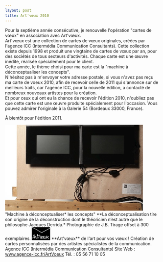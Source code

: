 ```yaml
---
layout: post
title: Art'vœux 2010
---
```


Pour la septième année consécutive, je renouvelle l'opération "cartes de vœux" en association avec Art'vœux.  
Art'vœux est une collection de cartes de vœux originales, créées par l'agence ICC (Intermédia Communication Consultants). Cette collection existe depuis 1998 et produit une vingtaine de cartes de vœux par an, pour des sociétés de tous secteurs d'activités. Chaque carte est une œuvre inédite, réalisée spécialement pour le client.  
Cette année, le thème choisi pour ma carte est la "machine à déconceptualiser les concepts".  
N'hésitez pas à m'envoyer votre adresse postale, si vous n'avez pas reçu ma carte de voeux 2010, afin de recevoir celle de 2011 qui s'annonce sur de meilleurs traits, car l'agence ICC, pour la nouvelle édition, a contacté de nombreux nouveaux artistes pour la création.  
Et pour ceux qui ont eu la chance de recevoir l'édition 2010, n'oubliez pas que cette carte est une œuvre produite spécialement pour l'occasion. Vous pouvez admirer l'originale à la Galerie 54 (Bordeaux 33000, France).  
  
À bientôt pour l'édition 2011.  
  
<img src="/assets/images/blog/ArtVoeux/Photo_001.jpg" alt="" />  
"Machine à déconceptualiser* les concepts"  
**La déconceptualisation tire son origine de la déconstruction dont le théoricien n’est autre que le philosophe Jacques Derrida.*  
Photographie de J.B.  
Tirage offset à 300 exemplaires.  
  
<img src="/assets/images/blog/Logos/LogoArtVoeux_1.png" alt="" />  
**Art'vœux** de l'art pour vos vœux !  
Création de cartes personnalisées par des artistes spécialistes de la communication. Agence ICC (Intermédia Communication Consultants)  
Site Web : <a href="http://www.agence-icc.fr/ArtVoeux/" hreflang="fr">www.agence-icc.fr/ArtVoeux</a>  
Tél. : 05 56 71 10 05
